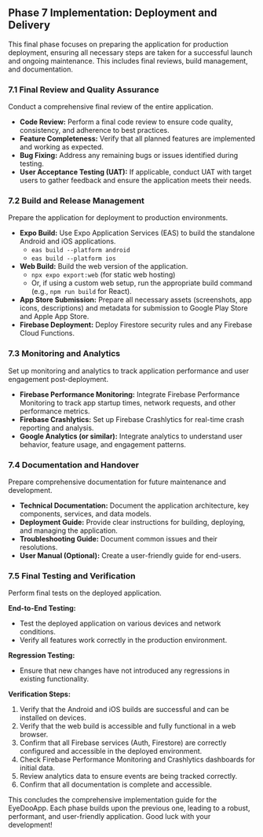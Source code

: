 ## Phase 7 Implementation: Deployment and Delivery

This final phase focuses on preparing the application for production deployment, ensuring all necessary steps are taken for a successful launch and ongoing maintenance. This includes final reviews, build management, and documentation.

### 7.1 Final Review and Quality Assurance

Conduct a comprehensive final review of the entire application.

*   **Code Review:** Perform a final code review to ensure code quality, consistency, and adherence to best practices.
*   **Feature Completeness:** Verify that all planned features are implemented and working as expected.
*   **Bug Fixing:** Address any remaining bugs or issues identified during testing.
*   **User Acceptance Testing (UAT):** If applicable, conduct UAT with target users to gather feedback and ensure the application meets their needs.

### 7.2 Build and Release Management

Prepare the application for deployment to production environments.

*   **Expo Build:** Use Expo Application Services (EAS) to build the standalone Android and iOS applications.
    *   `eas build --platform android`
    *   `eas build --platform ios`
*   **Web Build:** Build the web version of the application.
    *   `npx expo export:web` (for static web hosting)
    *   Or, if using a custom web setup, run the appropriate build command (e.g., `npm run build` for React).
*   **App Store Submission:** Prepare all necessary assets (screenshots, app icons, descriptions) and metadata for submission to Google Play Store and Apple App Store.
*   **Firebase Deployment:** Deploy Firestore security rules and any Firebase Cloud Functions.

### 7.3 Monitoring and Analytics

Set up monitoring and analytics to track application performance and user engagement post-deployment.

*   **Firebase Performance Monitoring:** Integrate Firebase Performance Monitoring to track app startup times, network requests, and other performance metrics.
*   **Firebase Crashlytics:** Set up Firebase Crashlytics for real-time crash reporting and analysis.
*   **Google Analytics (or similar):** Integrate analytics to understand user behavior, feature usage, and engagement patterns.

### 7.4 Documentation and Handover

Prepare comprehensive documentation for future maintenance and development.

*   **Technical Documentation:** Document the application architecture, key components, services, and data models.
*   **Deployment Guide:** Provide clear instructions for building, deploying, and managing the application.
*   **Troubleshooting Guide:** Document common issues and their resolutions.
*   **User Manual (Optional):** Create a user-friendly guide for end-users.

### 7.5 Final Testing and Verification

Perform final tests on the deployed application.

**End-to-End Testing:**

*   Test the deployed application on various devices and network conditions.
*   Verify all features work correctly in the production environment.

**Regression Testing:**

*   Ensure that new changes have not introduced any regressions in existing functionality.

**Verification Steps:**

1.  Verify that the Android and iOS builds are successful and can be installed on devices.
2.  Verify that the web build is accessible and fully functional in a web browser.
3.  Confirm that all Firebase services (Auth, Firestore) are correctly configured and accessible in the deployed environment.
4.  Check Firebase Performance Monitoring and Crashlytics dashboards for initial data.
5.  Review analytics data to ensure events are being tracked correctly.
6.  Confirm that all documentation is complete and accessible.

This concludes the comprehensive implementation guide for the EyeDooApp. Each phase builds upon the previous one, leading to a robust, performant, and user-friendly application. Good luck with your development!

